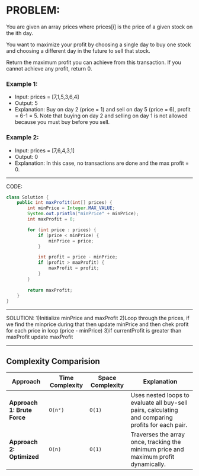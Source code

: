 # PROBLEM:
You are given an array prices where prices[i] is the price of a given stock on the ith day.

You want to maximize your profit by choosing a single day to buy one stock and choosing a different day in the future to sell that stock.

Return the maximum profit you can achieve from this transaction. If you cannot achieve any profit, return 0.

### Example 1:
- Input: prices = [7,1,5,3,6,4]
- Output: 5
- Explanation: Buy on day 2 (price = 1) and sell on day 5 (price = 6), profit = 6-1 = 5.
Note that buying on day 2 and selling on day 1 is not allowed because you must buy before you sell.

### Example 2:
- Input: prices = [7,6,4,3,1]
- Output: 0
- Explanation: In this case, no transactions are done and the max profit = 0.

---

CODE:

```java
class Solution {
    public int maxProfit(int[] prices) {
        int minPrice = Integer.MAX_VALUE;
        System.out.println("minPrice" + minPrice);
        int maxProfit = 0; 

        for (int price : prices) {
            if (price < minPrice) {
                minPrice = price;
            }

            int profit = price - minPrice;
            if (profit > maxProfit) {
                maxProfit = profit;
            }
        }
        
        return maxProfit;
    }
}
```

---

SOLUTION:
1)Initialize minPrice and maxProfit
2)Loop through the prices, if we find the minprice during that then update minPrice
and then chek profit for each price in loop (price - minPrice) 
3)if currentProfit is greater than maxProfit update maxProfit


---

## Complexity Comparision

| **Approach**                  | **Time Complexity** | **Space Complexity** | **Explanation**                                                                                          |
|--------------------------------|---------------------|-----------------------|----------------------------------------------------------------------------------------------------------|
| **Approach 1: Brute Force**    | `O(n²)`            | `O(1)`               | Uses nested loops to evaluate all buy-sell pairs, calculating and comparing profits for each pair.       |
| **Approach 2: Optimized**      | `O(n)`             | `O(1)`               | Traverses the array once, tracking the minimum price and maximum profit dynamically.                     |

